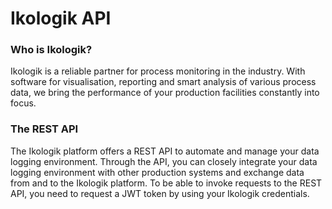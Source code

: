 # Ikologik API

### Who is Ikologik?
Ikologik is a reliable partner for process monitoring in the industry. With software for visualisation, 
reporting and smart analysis of various process data, we bring the performance of your production 
facilities constantly into focus.

### The REST API
The Ikologik platform offers a REST API to automate and manage your data logging environment. 
Through the API, you can closely integrate your data logging environment with other production 
systems and exchange data from and to the Ikologik platform. To be able to invoke requests to 
the REST API, you need to request a JWT token by using your Ikologik credentials.